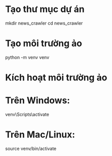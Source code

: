 # Tạo thư mục dự án

mkdir news_crawler
cd news_crawler

# Tạo môi trường ảo

python -m venv venv

# Kích hoạt môi trường ảo

# Trên Windows:

venv\Scripts\activate

# Trên Mac/Linux:

source venv/bin/activate
